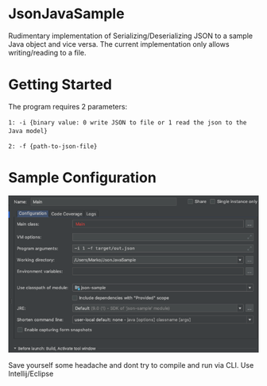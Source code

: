 # JsonJavaSample

Rudimentary implementation of Serializing/Deserializing JSON to a sample Java object and vice versa. The current implementation only allows writing/reading to a file.

# Getting Started

The program requires 2 parameters: 

`1: -i {binary value: 0 write JSON to file or 1 read the json to the Java model}`

`2: -f {path-to-json-file}`

# Sample Configuration

![sample config](img/config.png)

Save yourself some headache and dont try to compile and run via CLI. Use Intellij/Eclipse
